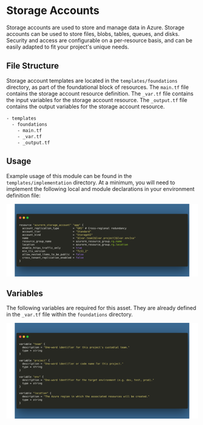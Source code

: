 # Storage Accounts
Storage accounts are used to store and manage data in Azure. Storage accounts can be used to store files, blobs, tables, queues, and disks. Security and access are configurable on a per-resource basis, and can be easily adapted to fit your project's unique needs.

## File Structure
Storage account templates are located in the `templates/foundations` directory, as part of the foundational block of resources. The `main.tf` file contains the storage account resource definition. The `_var.tf` file contains the input variables for the storage account resource. The `_output.tf` file contains the output variables for the storage account resource.

```
- templates
  - foundations
    - main.tf
    - _var.tf
    - _output.tf
```

## Usage
Example usage of this module can be found in the `templates/implementation` directory. At a minimum, you will need to implement the following local and module declarations in your environment definition file:

![Storage Account Usage](../../assets/sa_usage.png)

## Variables
The following variables are required for this asset. They are already defined in the `_var.tf` file within the `foundations` directory.

![Foundation Variables](../../assets/foundation_vars.png)